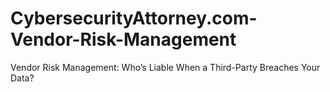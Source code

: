 # CybersecurityAttorney.com-Vendor-Risk-Management
Vendor Risk Management: Who’s Liable When a Third-Party Breaches Your Data?
